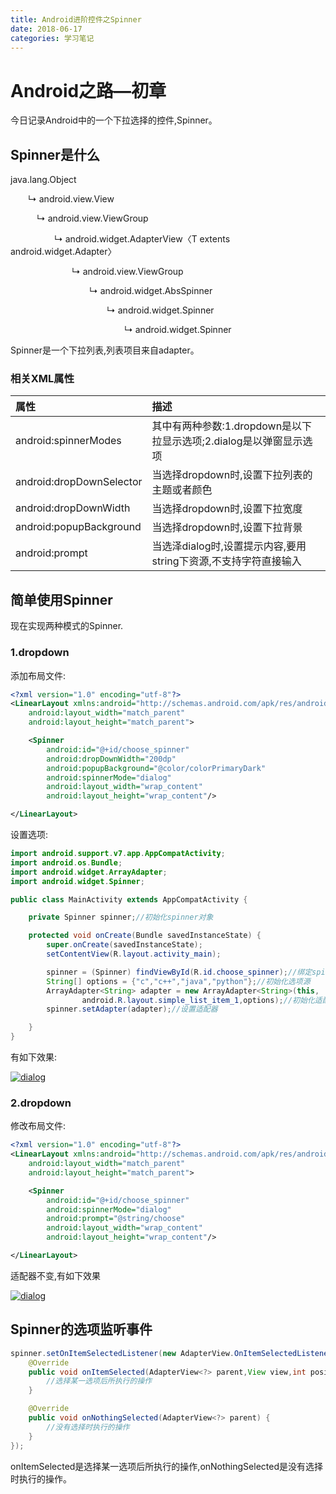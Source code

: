 ```yaml
---
title: Android进阶控件之Spinner
date: 2018-06-17
categories: 学习笔记
---
```


# Android之路—初章

今日记录Android中的一个下拉选择的控件,Spinner。

## Spinner是什么

java.lang.Object

  ↳ android.view.View

   ↳ android.view.ViewGroup

     ↳ android.widget.AdapterView〈T extents android.widget.Adapter〉

       ↳ android.view.ViewGroup

         ↳ android.widget.AbsSpinner

           ↳ android.widget.Spinner

             ↳ android.widget.Spinner

Spinner是一个下拉列表,列表项目来自adapter。

### 相关XML属性

| 属性                     | 描述                                                         |
| :----------------------- | :----------------------------------------------------------- |
| android:spinnerModes     | 其中有两种参数:1.dropdown是以下拉显示选项;2.dialog是以弹窗显示选项 |
| android:dropDownSelector | 当选择dropdown时,设置下拉列表的主题或者颜色                  |
| android:dropDownWidth    | 当选择dropdown时,设置下拉宽度                                |
| android:popupBackground  | 当选择dropdown时,设置下拉背景                                |
| android:prompt           | 当选泽dialog时,设置提示内容,要用string下资源,不支持字符直接输入 |

## 简单使用Spinner

现在实现两种模式的Spinner.

### 1.dropdown

添加布局文件:

```xml
<?xml version="1.0" encoding="utf-8"?>
<LinearLayout xmlns:android="http://schemas.android.com/apk/res/android"
    android:layout_width="match_parent"
    android:layout_height="match_parent">

    <Spinner
        android:id="@+id/choose_spinner"
        android:dropDownWidth="200dp"
        android:popupBackground="@color/colorPrimaryDark"
        android:spinnerMode="dialog"
        android:layout_width="wrap_content"
        android:layout_height="wrap_content"/>

</LinearLayout>
```

设置选项:

```java
import android.support.v7.app.AppCompatActivity;
import android.os.Bundle;
import android.widget.ArrayAdapter;
import android.widget.Spinner;

public class MainActivity extends AppCompatActivity {

    private Spinner spinner;//初始化spinner对象

    protected void onCreate(Bundle savedInstanceState) {
        super.onCreate(savedInstanceState);
        setContentView(R.layout.activity_main);

        spinner = (Spinner) findViewById(R.id.choose_spinner);//绑定spinner对象
        String[] options = {"c","c++","java","python"};//初始化选项源
        ArrayAdapter<String> adapter = new ArrayAdapter<String>(this,
                android.R.layout.simple_list_item_1,options);//初始化适配器
        spinner.setAdapter(adapter);//设置适配器

    }
}
```

有如下效果:

[![dialog](https://i.loli.net/2018/06/17/5b266dda09c62.png)](https://i.loli.net/2018/06/17/5b266dda09c62.png)

### 2.dropdown

修改布局文件:

```xml
<?xml version="1.0" encoding="utf-8"?>
<LinearLayout xmlns:android="http://schemas.android.com/apk/res/android"
    android:layout_width="match_parent"
    android:layout_height="match_parent">

    <Spinner
        android:id="@+id/choose_spinner"
        android:spinnerMode="dialog"
        android:prompt="@string/choose"
        android:layout_width="wrap_content"
        android:layout_height="wrap_content"/>

</LinearLayout>
```

适配器不变,有如下效果

[![dialog](https://i.loli.net/2018/09/12/5b9904f3cb1fe.png)](https://i.loli.net/2018/09/12/5b9904f3cb1fe.png)

## Spinner的选项监听事件

```java
spinner.setOnItemSelectedListener(new AdapterView.OnItemSelectedListener() {
    @Override
    public void onItemSelected(AdapterView<?> parent,View view,int position,long id) {
        //选择某一选项后所执行的操作
    }

    @Override
    public void onNothingSelected(AdapterView<?> parent) {
        //没有选择时执行的操作
    }
});
```

onItemSelected是选择某一选项后所执行的操作,onNothingSelected是没有选择时执行的操作。